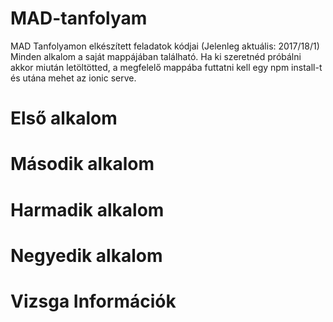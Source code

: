 # MAD-tanfolyam
MAD Tanfolyamon elkészített feladatok kódjai (Jelenleg aktuális: 2017/18/1)
<br>
Minden alkalom a saját mappájában található. Ha ki szeretnéd próbálni akkor miután letöltötted, a megfelelő mappába futtatni kell egy npm install-t és utána mehet az ionic serve.
# Első alkalom

# Második alkalom

# Harmadik alkalom

# Negyedik alkalom

# Vizsga Információk
